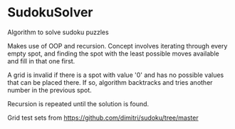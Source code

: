 # SudokuSolver
 Algorithm to solve sudoku puzzles

Makes use of OOP and recursion. Concept involves iterating through every empty spot, and finding the spot with the least possible moves available and fill in that one first. 

A grid is invalid if there is a spot with value '0' and has no possible values that can be placed there. If so, algorithm backtracks and tries another number in the previous spot.

Recursion is repeated until the solution is found.

Grid test sets from https://github.com/dimitri/sudoku/tree/master